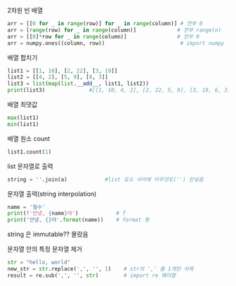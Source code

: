 2차원 빈 배열

```python
arr = [[0 for _ in range(row)] for _ in range(column)] # 전부 0
arr = [range(row) for _ in range(column)]             # 전부 range(n)
arr = [[0]*row for _ in range(column)]                # 전부 0
arr = numpy.ones((column, row))                        # import numpy
```

배열 합치기

```python
list1 = [[1, 10], [2, 22], [3, 19]]
list2 = [[4, 2], [5, 9], [6, 3]]
list3 = list(map(list.__add__, list1, list2))
print(list3)              #[[1, 10, 4, 2], [2, 22, 5, 9], [3, 19, 6, 3]]    
```

배열 최댓값

```python
max(list1)
min(list1)
```

배열 원소 count

```python
list1.count(1)
```

list 문자열로 출력

```python
string = ''.join(a)            #list 요소 사이에 아무것도('') 안넣음
```

문자열 출력(string interpolation)

```python
name = '철수'
print(f'안녕, {name}야')            # f
print('안녕, {}야'.format(name))    # format 형
```

string 은 immutable?? 몰랐음

문자열 안의 특정 문자열 제거

```python
str = "hello, world"
new_str = str.replace(',', '', 1)    # str의 ',' 를 1개만 삭제
result = re.sub(',', '', str)        # import re 해야함
```
